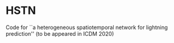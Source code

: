 # HSTN
Code for ``a heterogeneous spatiotemporal network for lightning prediction'' (to be appeared in ICDM 2020)
